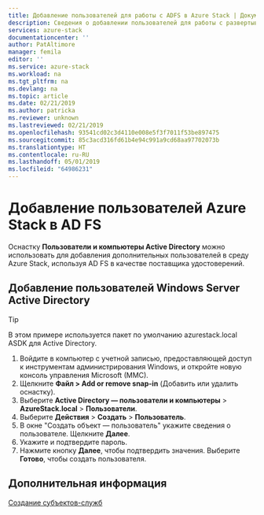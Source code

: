 ```yaml
---
title: Добавление пользователей для работы с ADFS в Azure Stack | Документация Майкрософт
description: Сведения о добавлении пользователей для работы с развертываниями Azure Stack с помощью служб федерации Active Directory
services: azure-stack
documentationcenter: ''
author: PatAltimore
manager: femila
editor: ''
ms.service: azure-stack
ms.workload: na
ms.tgt_pltfrm: na
ms.devlang: na
ms.topic: article
ms.date: 02/21/2019
ms.author: patricka
ms.reviewer: unknown
ms.lastreviewed: 02/21/2019
ms.openlocfilehash: 93541cd02c3d4110e008e5f3f7011f53be897475
ms.sourcegitcommit: 85c3acd316fd61b4e94c991a9cd68aa97702073b
ms.translationtype: HT
ms.contentlocale: ru-RU
ms.lasthandoff: 05/01/2019
ms.locfileid: "64986231"
---
```

# <a name="add-azure-stack-users-in-ad-fs"></a>Добавление пользователей Azure Stack в AD FS
Оснастку **Пользователи и компьютеры Active Directory** можно использовать для добавления дополнительных пользователей в среду Azure Stack, используя AD FS в качестве поставщика удостоверений.

## <a name="add-windows-server-active-directory-users"></a>Добавление пользователей Windows Server Active Directory
> [!TIP]
> В этом примере используется пакет по умолчанию azurestack.local ASDK для Active Directory. 

1. Войдите в компьютер с учетной записью, предоставляющей доступ к инструментам администрирования Windows, и откройте новую консоль управления Microsoft (MMC).
2. Щелкните **Файл > Add or remove snap-in** (Добавить или удалить оснастку).
3. Выберите **Active Directory — пользователи и компьютеры** > **AzureStack.local** > **Пользователи**.
4. Выберите **Действия** > **Создать** > **Пользователь**.
5. В окне "Создать объект — пользователь" укажите сведения о пользователе. Щелкните **Далее**.
6. Укажите и подтвердите пароль.
7. Нажмите кнопку **Далее**, чтобы подтвердить значения. Выберите **Готово**, чтобы создать пользователя.


## <a name="next-steps"></a>Дополнительная информация
[Создание субъектов-служб](azure-stack-create-service-principals.md)